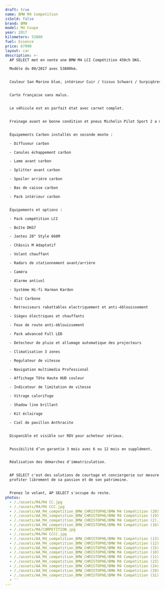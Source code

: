 ```yaml
---
draft: true
name: BMW M4 Competition
isSold: false
brand: BMW
model: M4 Coupe
year: 2017
kilometers: 53800
fuel: Essence
price: 67990
layout: car
description: >-
  AP SELECT met en vente une BMW M4 LCI Compétition 450ch DKG.

  Modèle du 09/2017 avec 53800km.


  Couleur San Marino blue, intérieur Cuir / tissus Schwarz / Surpiqûres Blanc.


  Carte française sans malus.


  Le véhicule est en parfait état avec carnet complet.


  Freinage avant en bonne condition et pneus Michelin Pilot Sport 2 a mi usure.


  Équipements Carbon installés en seconde monte :

  - Diffuseur carbon

  - Canules échappement carbon

  - Lame avant carbon

  - Splitter avant carbon

  - Spoiler arrière carbon

  - Bas de caisse carbon

  - Pack intérieur carbon


  Équipements et options :

  - Pack compétition LCI

  - Boîte DKG7

  - Jantes 20" Style 666M

  - Châssis M Adaptatif

  - Volant chauffant

  - Radars de stationnement avant/arrière

  - Caméra

  - Alarme antivol

  - Système Hi-fi Harman Kardon

  - Toit Carbone

  - Retroviseurs rabattables electriquement et anti-éblouissement

  - Sièges électriques et chauffants

  - Feux de route anti-éblouissement

  - Pack advanced Full LED

  - Detecteur de pluie et allumage automatique des projecteurs

  - Climatisation 3 zones

  - Regulateur de vitesse

  - Navigation multimedia Professional

  - Affichage Tête Haute HUD couleur

  - Indicateur de limitation de vitesse

  - Vitrage calorifuge

  - Shadow line brillant

  - Kit éclairage

  - Ciel de pavillon Anthracite


  Disponible et visible sur RDV pour acheteur sérieux.


  Possibilité d’un garantie 3 mois avec 6 ou 12 mois en supplément.


  Réalisation des démarches d'immatriculation.


  AP SELECT c'est des solutions de courtage et conciergerie sur mesure pour
  profiter librement de sa passion et de son patrimoine.


  Prenez le volant, AP SELECT s'occupe du reste.
photos:
  - /./assets/M4/M4 CC.jpg
  - /./assets/M4/M4 CCC.jpg
  - /./assets/AA_M4_competition_BMW_CHRISTOPHE/BMW M4 Compétition (20).jpg
  - /./assets/AA_M4_competition_BMW_CHRISTOPHE/BMW M4 Compétition (19).jpg
  - /./assets/AA_M4_competition_BMW_CHRISTOPHE/BMW M4 Compétition (2).jpg
  - /./assets/AA_M4_competition_BMW_CHRISTOPHE/BMW M4 Compétition (16).jpg
  - /./assets/M4/COMPETITION.jpg
  - /./assets/M4/M4 CCCC.jpg
  - /./assets/AA_M4_competition_BMW_CHRISTOPHE/BMW M4 Compétition (13).jpg
  - /./assets/AA_M4_competition_BMW_CHRISTOPHE/BMW M4 Compétition (12).jpg
  - /./assets/AA_M4_competition_BMW_CHRISTOPHE/BMW M4 Compétition (15).jpg
  - /./assets/AA_M4_competition_BMW_CHRISTOPHE/BMW M4 Compétition (10).jpg
  - /./assets/AA_M4_competition_BMW_CHRISTOPHE/BMW M4 Compétition (11).jpg
  - /./assets/AA_M4_competition_BMW_CHRISTOPHE/BMW M4 Compétition (23).jpg
  - /./assets/AA_M4_competition_BMW_CHRISTOPHE/BMW M4 Compétition (24).jpg
  - /./assets/AA_M4_competition_BMW_CHRISTOPHE/BMW M4 Compétition (29).jpg
  - /./assets/AA_M4_competition_BMW_CHRISTOPHE/BMW M4 Compétition (31).jpg
  - ''
---
```







